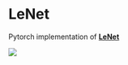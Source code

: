 # LeNet
Pytorch implementation of [**LeNet**](http://yann.lecun.com/exdb/publis/pdf/lecun-01a.pdf)

<img src="https://www.google.com/url?sa=i&url=https%3A%2F%2Fwww.researchgate.net%2Ffigure%2FArchitecture-of-CNN-by-LeCun-et-al-LeNet5_fig1_308788359&psig=AOvVaw3lfqcVDdsJyeMYA3_5gtxG&ust=1596533341213000&source=images&cd=vfe&ved=0CAIQjRxqFwoTCMCnr6fc_uoCFQAAAAAdAAAAABAh">
